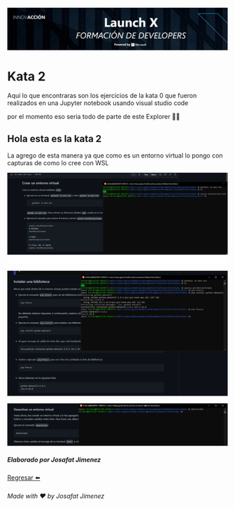 ![Banner](https://github.com/JosafatJimenezB/Jupyter-notebook_Lessons/blob/main/extra/index.jpg)

# Kata 2

Aqui lo que encontraras son los ejercicios de la kata 0 que fueron realizados en una Jupyter notebook usando visual studio code

por el momento eso seria todo de parte de este Explorer :man_astronaut:


## Hola esta es la kata 2
La agrego de esta manera ya que como es un entorno virtual lo pongo con capturas de como lo cree con WSL

![Paso 1](https://github.com/JosafatJimenezB/Jupyter-notebook_Lessons/blob/main/Kata%202/1.png)

![Paso 2](https://github.com/JosafatJimenezB/Jupyter-notebook_Lessons/blob/main/Kata%202/2.png)

![Paso 3](https://github.com/JosafatJimenezB/Jupyter-notebook_Lessons/blob/main/Kata%202/3.png)
##### Elaborado por Josafat Jimenez


[Regresar :arrow_left:](https://github.com/JosafatJimenezB/Jupyter-notebook_Lessons)

###### Made with :heart: by Josafat Jimenez

